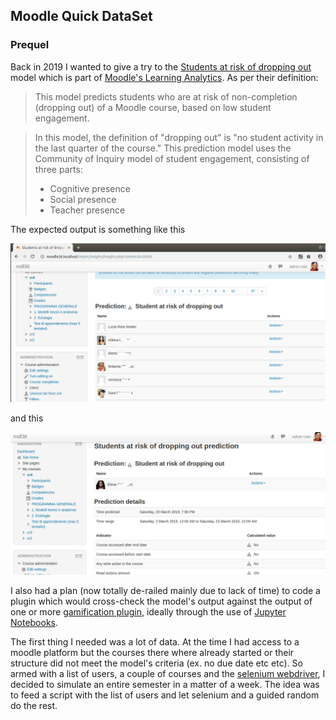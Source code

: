 ## Moodle Quick DataSet

### Prequel
Back in 2019 I wanted to give a try to the [Students at risk of dropping out](https://docs.moodle.org/310/en/Students_at_risk_of_dropping_out)  model which is part of [Moodle's Learning Analytics](https://docs.moodle.org/310/en/Analytics).
As per their definition:

>This model predicts students who are at risk of non-completion (dropping out) of a Moodle course, based on low student engagement.

>In this model, the definition of "dropping out" is "no student activity in the last quarter of the course." 
>This prediction model uses the Community of Inquiry model of student engagement, consisting of three parts:
>
> - Cognitive presence
> - Social presence
> - Teacher presence

The expected output is something like this

![Insights](https://github.com/mvit777/moodle_quick_dataset/raw/master/docs/pics/list.png)

and this

![Insights](https://github.com/mvit777/moodle_quick_dataset/raw/master/docs/pics/detail.png)


I also had a plan (now totally de-railed mainly due to lack of time) to code a plugin which would cross-check the model's output against the output of one or more [gamification plugin](https://docs.moodle.org/310/en/Using_restrict_access#Gamification), ideally through the use of [Jupyter Notebooks](https://jupyter.org/).

The first thing I needed was a lot of data. At the time I had access to a moodle platform but the courses there where already started or their structure did not meet the model's criteria (ex. no due date etc etc).
So armed with a list of users, a couple of courses and the [selenium webdriver](https://www.selenium.dev/about/), I decided to simulate an entire semester in a matter of a week.
The idea was to feed a script with the list of users and let selenium and a guided random do the rest.
